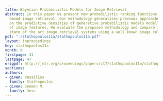 ```yaml
---
title: Bayesian Probabilistic Models for Image Retrieval
abstract: In this paper we present new probabilistic ranking functions for content
  based image retrieval. Our methodology generalises previous approaches and is based
  on the predictive densities of generative probabilistic models modelling the density
  of image features. We evaluate the proposed methodology and compare it against two
  state of the art image retrieval systems using a well known image collection.
pdf: "./stathopoulos11a/stathopoulos11a.pdf"
layout: inproceedings
key: stathopoulos11a
month: 0
firstpage: 41
lastpage: 47
origpdf: http://jmlr.org/proceedings/papers/v17/stathopoulos11a/stathopoulos11a.pdf
sections: 
authors:
- given: Vassilios
  family: Stathopoulos
- given: Joemon M.
  family: Jose
---
```

